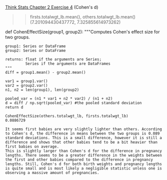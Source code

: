 [Think Stats Chapter 2 Exercise 4](http://greenteapress.com/thinkstats2/html/thinkstats2003.html#toc24) (Cohen's d)

> > firsts.totalwgt_lb.mean(), others.totalwgt_lb.mean()
    (7.201094430437772, 7.325855614973262)

def CohenEffectSize(group1, group2):
    """Computes Cohen's effect size for two groups.
    
    group1: Series or DataFrame
    group2: Series or DataFrame
    
    returns: float if the arguments are Series;
             Series if the arguments are DataFrames
    """
    diff = group1.mean() - group2.mean()

    var1 = group1.var()
    var2 = group2.var()
    n1, n2 = len(group1), len(group2)

    pooled_var = (n1 * var1 + n2 * var2) / (n1 + n2)
    d = diff / np.sqrt(pooled_var) #the pooled standard deviation 
    return d
    
    CohenEffectSize(others.totalwgt_lb, firsts.totalwgt_lb)
    0.0886729
    
    It seems first babies are very slightly lighter than others. According to Cohen's d, the difference in means between the two groups is 0.089 standard deviations. This is a small difference, however it is still a difference and shows that other babies tend to be a bit heavier than first babies on average. 
    This is slightly larger than Cohen's d for the difference in pregnancy lengths. There seems to be a greater difference in the weights between the first and other babies compared to the difference in pregnancy lengths. Still, Cohen's d for both birth weights and pregnancy lengths is quite small and is most likely a negligible statistic unless one is observing a massive amount of pregnancies. 

